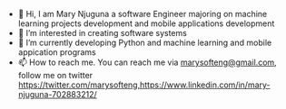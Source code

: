 - 👋 Hi,  I am Mary Njuguna a software Engineer majoring on machine learning projects development and mobile applications development
- 👀 I’m interested in creating software systems
- 🌱 I’m currently developing Python and machine learning and mobile appication programs
- 📫 How to reach me. You can reach me via marysofteng@gmail.com, follow me on twitter https://twitter.com/marysofteng,https://www.linkedin.com/in/mary-njuguna-702883212/

<!---
Mary-softeng/Mary-softeng is a ✨ special ✨ repository because its `README.md` (this file) appears on your GitHub profile.
You can click the Preview link to take a look at your changes.
--->
